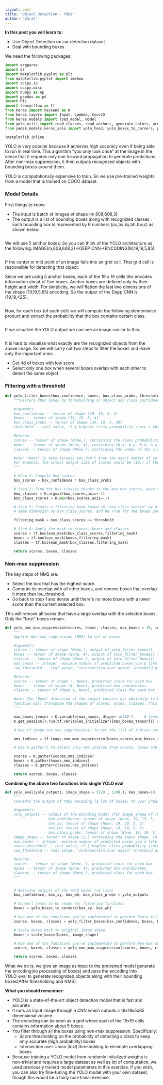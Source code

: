 ```yaml
---
layout: post
title: "Object Detection - YOLO"
author: "Sarat"
---
```

**In this post you will learn to:**
* Use Object Detection on car detection dataset
* Deal with bounding boxes

We need the following packages:

```python
import argparse
import os
import matplotlib.pyplot as plt
from matplotlib.pyplot import imshow
import scipy.io
import scipy.misc
import numpy as np
import pandas as pd
import PIL
import tensorflow as tf
from keras import backend as K
from keras.layers import Input, Lambda, Conv2D
from keras.models import load_model, Model
from yolo_utils import read_classes, read_anchors, generate_colors, preprocess_image, draw_boxes, scale_boxes
from yad2k.models.keras_yolo import yolo_head, yolo_boxes_to_corners, preprocess_true_boxes, yolo_loss, yolo_body

%matplotlib inline
```
YOLO is very popular because it achieves high accuracy even if being able to run in real time. This algorithm "you only look once" at the image in the sense that it requires only one forward propagation to generate predictions. After non-max suppression, it then outputs recognized objects with bounding boxes around them.

YOLO is computationally expensive to train. So we use pre-trained weights from a model that is trained on COCO dataset.

<h3>Model Details</h3>

First things to know:
* The input is batch of images of shape (m,608,608,3)
* The output is a list of bounding boxes along with recognized classes . Each bounding box is represented by 6 numbers (pc,bx,by,bh,bw,c) as shown below.

<div align="center">
<img src="https://i.imgur.com/8CdVGU6.png" alt="">
</div>

We will use 5 anchor boxes. So you can think of the YOLO architecture as the following: IMAGE(m,608,608,3)->DEEP CNN->ENCODING(M,19,19,5,85).

<div align="center">
<img src="https://i.imgur.com/tG8C2Yn.png" alt="">
</div>

If the center or mid point of an image falls into an grid cell. That grid cell is responsible for detecting that object.

Since we are using 5 anchor boxes, each of the 19 x 19 cells this encodes information about of five boxes. Anchor boxes are defined only by their height and width. For simplicity, we will flatten the last two dimensions of the shape (19,19,5,85) encoding. So the output of the Depp CNN is (19,19,425).  

<div align="center">
<img src="https://i.imgur.com/2PnS4ol.png" alt="">
</div>

Now, for each box (of each cell) we will compute the following elementwise product and extract the probability that the box contains certain class.

<div align="center">
<img src="https://i.imgur.com/Xb80Ju7.png" alt="">
</div>

If we visualize the YOLO output we can see an image similar to this:

<div align="center">
<img src="https://i.imgur.com/TGdI2gw.png" alt="">
</div>

It is hard to visualize what exactly are the recognized objects from the above image. So we will carry out two steps to filter the boxes and leave only the important ones.

* Get rid of boxes with low score
* Select only one box when several boxes overlap with each other to detect the same object.

<h3>Filtering with a threshold</h3>

```python
def yolo_filter_boxes(box_confidence, boxes, box_class_probs, threshold = .6):
    """Filters YOLO boxes by thresholding on object and class confidence.

    Arguments:
    box_confidence -- tensor of shape (19, 19, 5, 1)
    boxes -- tensor of shape (19, 19, 5, 4)
    box_class_probs -- tensor of shape (19, 19, 5, 80)
    threshold -- real value, if [ highest class probability score < threshold], then get rid of the corresponding box

    Returns:
    scores -- tensor of shape (None,), containing the class probability score for selected boxes
    boxes -- tensor of shape (None, 4), containing (b_x, b_y, b_h, b_w) coordinates of selected boxes
    classes -- tensor of shape (None,), containing the index of the class detected by the selected boxes

    Note: "None" is here because you don't know the exact number of selected boxes, as it depends on the threshold.
    For example, the actual output size of scores would be (10,) if there are 10 boxes.
    """

    # Step 1: Compute box scores
    box_scores = box_confidence * box_class_probs

    # Step 2: Find the box_classes thanks to the max box_scores, keep track of the corresponding score
    box_classes = K.argmax(box_scores,axis=-1)
    box_class_scores = K.max(box_scores,axis=-1)

    # Step 3: Create a filtering mask based on "box_class_scores" by using "threshold". The mask should have the
    # same dimension as box_class_scores, and be True for the boxes you want to keep (with probability >= threshold)

    filtering_mask = box_class_scores >= threshold

    # Step 4: Apply the mask to scores, boxes and classes
    scores = tf.boolean_mask(box_class_scores,filtering_mask)
    boxes = tf.boolean_mask(boxes,filtering_mask)
    classes = tf.boolean_mask(box_classes,filtering_mask)

    return scores, boxes, classes
```
<h3>Non-max suppression</h3>

The key steps of NMS are:

* Select the box that has the highest score.
* Compute its overlap with all other boxes, and remove boxes that overlap it more than iou_threshold.
* Go back to step 1 and iterate until there's no more boxes with a lower score than the current selected box.

This will remove all boxes that have a large overlap with the selected boxes. Only the "best" boxes remain.

```python
def yolo_non_max_suppression(scores, boxes, classes, max_boxes = 10, iou_threshold = 0.5):
    """
    Applies Non-max suppression (NMS) to set of boxes

    Arguments:
    scores -- tensor of shape (None,), output of yolo_filter_boxes()
    boxes -- tensor of shape (None, 4), output of yolo_filter_boxes() that have been scaled to the image size (see later)
    classes -- tensor of shape (None,), output of yolo_filter_boxes()
    max_boxes -- integer, maximum number of predicted boxes you'd like
    iou_threshold -- real value, "intersection over union" threshold used for NMS filtering

    Returns:
    scores -- tensor of shape (, None), predicted score for each box
    boxes -- tensor of shape (4, None), predicted box coordinates
    classes -- tensor of shape (, None), predicted class for each box

    Note: The "None" dimension of the output tensors has obviously to be less than max_boxes. Note also that this
    function will transpose the shapes of scores, boxes, classes. This is made for convenience.
    """

    max_boxes_tensor = K.variable(max_boxes, dtype='int32')     # tensor to be used in tf.image.non_max_suppression()
    K.get_session().run(tf.variables_initializer([max_boxes_tensor])) # initialize variable max_boxes_tensor

    # Use tf.image.non_max_suppression() to get the list of indices corresponding to boxes you keep

    nms_indices = tf.image.non_max_suppression(boxes,scores,max_boxes_tensor)

    # Use K.gather() to select only nms_indices from scores, boxes and classes

    scores = K.gather(scores,nms_indices)
    boxes = K.gather(boxes,nms_indices)
    classes = K.gather(classes,nms_indices)

    return scores, boxes, classes

```
**Combining the above two functions into single YOLO eval**

```python
def yolo_eval(yolo_outputs, image_shape = (720., 1280.), max_boxes=10, score_threshold=.6, iou_threshold=.5):
    """
    Converts the output of YOLO encoding (a lot of boxes) to your predicted boxes along with their scores, box coordinates and classes.

    Arguments:
    yolo_outputs -- output of the encoding model (for image_shape of (608, 608, 3)), contains 4 tensors:
                    box_confidence: tensor of shape (None, 19, 19, 5, 1)
                    box_xy: tensor of shape (None, 19, 19, 5, 2)
                    box_wh: tensor of shape (None, 19, 19, 5, 2)
                    box_class_probs: tensor of shape (None, 19, 19, 5, 80)
    image_shape -- tensor of shape (2,) containing the input shape, in this notebook we use (608., 608.) (has to be float32 dtype)
    max_boxes -- integer, maximum number of predicted boxes you'd like
    score_threshold -- real value, if [ highest class probability score < threshold], then get rid of the corresponding box
    iou_threshold -- real value, "intersection over union" threshold used for NMS filtering

    Returns:
    scores -- tensor of shape (None, ), predicted score for each box
    boxes -- tensor of shape (None, 4), predicted box coordinates
    classes -- tensor of shape (None,), predicted class for each box
    """


    # Retrieve outputs of the YOLO model (≈1 line)
    box_confidence, box_xy, box_wh, box_class_probs = yolo_outputs

    # Convert boxes to be ready for filtering functions
    boxes = yolo_boxes_to_corners(box_xy, box_wh)

    # Use one of the functions you've implemented to perform Score-filtering with a threshold of score_threshold (≈1 line)
    scores, boxes, classes = yolo_filter_boxes(box_confidence, boxes, box_class_probs, score_threshold)

    # Scale boxes back to original image shape.
    boxes = scale_boxes(boxes, image_shape)

    # Use one of the functions you've implemented to perform Non-max suppression with a threshold of iou_threshold (≈1 line)
    scores, boxes, classes = yolo_non_max_suppression(scores, boxes, classes, max_boxes, iou_threshold)

    return scores, boxes, classes

```

What we do is, we give an image as input to the pretrained model generate the encoding(no processing of boxes) and pass the encoding into YOLO_eval to generate recognized objects along with their bounding boxes(After thresholding and NMS).

**What you should remember:**

* YOLO is a state-of-the-art object detection model that is fast and accurate
* It runs an input image through a CNN which outputs a 19x19x5x85 dimensional volume.
* The encoding can be seen as a grid where each of the 19x19 cells contains information about 5 boxes.
* You filter through all the boxes using non-max suppression. Specifically:
  * Score thresholding on the probability of detecting a class to keep only accurate (high probability) boxes
  * Intersection over Union (IoU) thresholding to eliminate overlapping boxes
* Because training a YOLO model from randomly initialized weights is non-trivial and requires a large dataset as well as lot of computation, we used previously trained model parameters in this exercise. If you wish, you can also try fine-tuning the YOLO model with your own dataset, though this would be a fairly non-trivial exercise.
